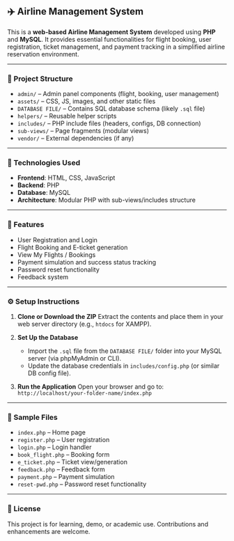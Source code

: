 ## ✈️ Airline Management System

This is a **web-based Airline Management System** developed using **PHP** and **MySQL**. It provides essential functionalities for flight booking, user registration, ticket management, and payment tracking in a simplified airline reservation environment.

---

### 📁 Project Structure

* `admin/` – Admin panel components (flight, booking, user management)
* `assets/` – CSS, JS, images, and other static files
* `DATABASE FILE/` – Contains SQL database schema (likely `.sql` file)
* `helpers/` – Reusable helper scripts
* `includes/` – PHP include files (headers, configs, DB connection)
* `sub-views/` – Page fragments (modular views)
* `vendor/` – External dependencies (if any)

---

### 🧰 Technologies Used

* **Frontend**: HTML, CSS, JavaScript
* **Backend**: PHP
* **Database**: MySQL
* **Architecture**: Modular PHP with sub-views/includes structure

---

### 🚀 Features

* User Registration and Login
* Flight Booking and E-ticket generation
* View My Flights / Bookings
* Payment simulation and success status tracking
* Password reset functionality
* Feedback system

---

### ⚙️ Setup Instructions

1. **Clone or Download the ZIP**
   Extract the contents and place them in your web server directory (e.g., `htdocs` for XAMPP).

2. **Set Up the Database**

   * Import the `.sql` file from the `DATABASE FILE/` folder into your MySQL server (via phpMyAdmin or CLI).
   * Update the database credentials in `includes/config.php` (or similar DB config file).

3. **Run the Application**
   Open your browser and go to:
   `http://localhost/your-folder-name/index.php`

---

### 🔑 Sample Files

* `index.php` – Home page
* `register.php` – User registration
* `login.php` – Login handler
* `book_flight.php` – Booking form
* `e_ticket.php` – Ticket view/generation
* `feedback.php` – Feedback form
* `payment.php` – Payment simulation
* `reset-pwd.php` – Password reset functionality

---

### 📄 License

This project is for learning, demo, or academic use. Contributions and enhancements are welcome.
